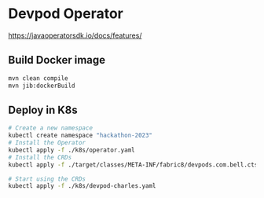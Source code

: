 # Devpod Operator
https://javaoperatorsdk.io/docs/features/

## Build Docker image

```bash
mvn clean compile
mvn jib:dockerBuild
```

## Deploy in K8s

```bash
# Create a new namespace
kubectl create namespace "hackathon-2023"
# Install the Operator
kubectl apply -f ./k8s/operator.yaml
# Install the CRDs
kubectl apply -f ./target/classes/META-INF/fabric8/devpods.com.bell.cts.hackathon2023-v1.yml

# Start using the CRDs
kubectl apply -f ./k8s/devpod-charles.yaml
```